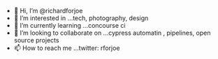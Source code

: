 - 👋 Hi, I’m @richardforjoe
- 👀 I’m interested in ...tech, photography, design
- 🌱 I’m currently learning ...concourse ci
- 💞️ I’m looking to collaborate on ...cypress automatin , pipelines, open source projects
- 📫 How to reach me ...twitter: rforjoe

<!---
richardforjoesky/richardforjoesky is a ✨ special ✨ repository because its `README.md` (this file) appears on your GitHub profile.
You can click the Preview link to take a look at your changes.
--->
